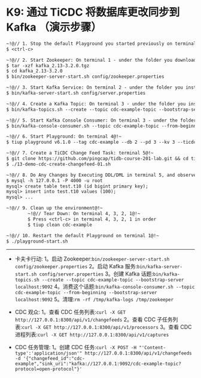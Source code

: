 # K9: 通过 TiCDC 将数据库更改同步到 Kafka （演示步骤）

```6
~!@// 1. Stop the default Playground you started previously on terminal 1@!~
$ <ctrl-c>

~!@// 2. Start Zookeeper: On terminal 1 - under the folder you downloaded the Kafka TAR ball, e.g: version 2.13-3.2.0@!~
$ tar -xzf kafka_2.13-3.2.0.tgz
$ cd kafka_2.13-3.2.0
$ bin/zookeeper-server-start.sh config/zookeeper.properties

~!@// 3. Start Kafka Service: On terminal 2 - under the folder you installed the Kafka binary@!~
$ bin/kafka-server-start.sh config/server.properties

~!@// 4. Create a Kafka Topic: On terminal 3 - under the folder you installed the Kafka binary@!~
$ bin/kafka-topics.sh --create --topic cdc-example-topic --bootstrap-server localhost:9092

~!@// 5. Start Kafka Console Consumer: On terminal 3 - under the folder you installed the Kafka binary@!~
$ bin/kafka-console-consumer.sh --topic cdc-example-topic --from-beginning --bootstrap-server localhost:9092

~!@// 6. Start Playground: On terminal 4@!~
$ tiup playground v6.1.0 --tag cdc-example --db 2 --pd 3 --kv 3 --ticdc 1 --tiflash 1

~!@// 7. Create a TiCDC Change Feed Task: terminal 5@!~
$ git clone https://github.com/pingcap/tidb-course-201-lab.git && cd tidb-course-201-lab/scripts
$ ./13-demo-cdc-create-changefeed-01.sh

~!@// 8. Do Any Changes by Executing DDL/DML in terminal 5, and observe the captured changes on terminal 4@!~
$ mysql -h 127.0.0.1 -P 4000 -u root
mysql> create table test.t10 (id bigint primary key);
mysql> insert into test.t10 values (100);
mysql> ...

~!@// 9. Clean up the environment@!~
        ~!@// Tear Down: On terminal 4, 3, 2, 1@!~
        $ Press <ctrl-c> in terminal 4, 3, 2, 1 in order
        $ tiup clean cdc-example

~!@// 10. Restart the default Playground on terminal 1@!~
$ ./playground-start.sh
```
------------------------------------------------------------------------------
- 卡夫卡行动:
1。启动 Zookeeper:`bin/zookeeper-server-start.sh config/zookeeper.properties`
2。启动 Kafka 服务:`bin/kafka-server-start.sh config/server.properties`
3。创建 Kafka 话题:`bin/kafka-topics.sh --create --topic cdc-example-topic --bootstrap-server localhost:9092`
4。消费这个话题:`bin/kafka-console-consumer.sh --topic cdc-example-topic --from-beginning --bootstrap-server localhost:9092`
5。清理:`rm -rf /tmp/kafka-logs /tmp/zookeeper`

- CDC 观众:
1。查看 CDC 任务列表:`curl -X GET http://127.0.0.1:8300/api/v1/changefeeds`
2。查看 CDC 子任务列表:`curl -X GET http://127.0.0.1:8300/api/v1/processors`
3。查看 CDC 进程列表:`curl -X GET http://127.0.0.1:8300/api/v1/captures`

- CDC 任务管理:
1。创建 CDC 任务:`curl -X POST -H "'Content-type':'application/json'" http://127.0.0.1:8300/api/v1/changefeeds -d '{"changefeed_id":"cdc-example","sink_uri":"kafka://127.0.0.1:9092/cdc-example-topic?protocol=open-protocol"}'`